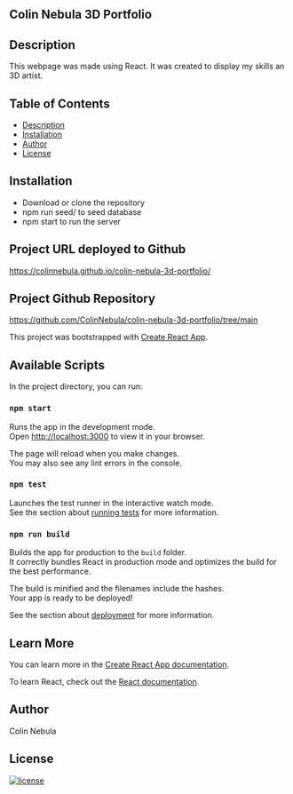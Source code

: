 ## Colin Nebula 3D Portfolio

## Description
This webpage was made using React. 
It was created to display my skills an 3D artist. 

## Table of Contents
  * [Description](#description)
  * [Installation](#installation)
  * [Author](#author)
  * [License](#license)

## Installation
* Download or clone the repository
* npm run seed/ to seed database
* npm start to run the server  

## Project URL deployed to Github
https://colinnebula.github.io/colin-nebula-3d-portfolio/
## Project Github Repository
https://github.com/ColinNebula/colin-nebula-3d-portfolio/tree/main


This project was bootstrapped with [Create React App](https://github.com/facebook/create-react-app).

## Available Scripts

In the project directory, you can run:

### `npm start`

Runs the app in the development mode.\
Open [http://localhost:3000](http://localhost:3000) to view it in your browser.

The page will reload when you make changes.\
You may also see any lint errors in the console.

### `npm test`

Launches the test runner in the interactive watch mode.\
See the section about [running tests](https://facebook.github.io/create-react-app/docs/running-tests) for more information.

### `npm run build`

Builds the app for production to the `build` folder.\
It correctly bundles React in production mode and optimizes the build for the best performance.

The build is minified and the filenames include the hashes.\
Your app is ready to be deployed!

See the section about [deployment](https://facebook.github.io/create-react-app/docs/deployment) for more information.

## Learn More

You can learn more in the [Create React App documentation](https://facebook.github.io/create-react-app/docs/getting-started).

To learn React, check out the [React documentation](https://reactjs.org/).

## Author
Colin Nebula
## License
[![license](https://img.shields.io/badge/license-MIT-brightgreen)](https://shields.io)
